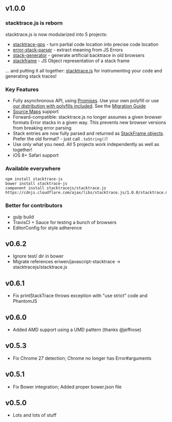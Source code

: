 ## v1.0.0

### stacktrace.js is reborn

stacktrace.js is now modularized into 5 projects:

* [stacktrace-gps](https://github.com/stacktracejs/stacktrace-gps) - turn partial code location into precise code location
* [error-stack-parser](https://github.com/stacktracejs/error-stack-parser) - extract meaning from JS Errors
* [stack-generator](https://github.com/stacktracejs/stack-generator) - generate artificial backtrace in old browsers
* [stackframe](https://github.com/stacktracejs/stackframe) - JS Object representation of a stack frame

... and putting it all together: [stacktrace.js](stacktracejs/stacktrace.js) for instrumenting your code and generating stack traces!

### Key Features

* Fully asynchronous API, using [Promises](https://developer.mozilla.org/en-US/docs/Web/JavaScript/Reference/Global_Objects/Promise). Use your own polyfill or use [our distribution with polyfills included](https://github.com/stacktracejs/stacktrace.js/blob/master/dist/stacktrace-with-polyfills.min.js). See the [Migration Guide](http://www.stacktracejs.com/docs/v0-migration-guide)
* [Source Maps](http://www.html5rocks.com/en/tutorials/developertools/sourcemaps/) support
* Forward-compatible: stacktrace.js no longer assumes a given browser formats Error stacks in a given way. This prevents new browser versions from breaking error parsing
* Stack entries are now fully parsed and returned as [StackFrame objects](https://github.com/stacktracejs/stackframe). Prefer the old format? - just call `.toString()`!
* Use only what you need. All 5 projects work independently as well as together!
* iOS 8+ Safari support

### Available everywhere

```
npm install stacktrace-js
bower install stacktrace-js
component install stacktracejs/stacktrace.js
https://cdnjs.cloudflare.com/ajax/libs/stacktrace.js/1.0.0/stacktrace.min.js
```

### Better for contributors

* gulp build
* TravisCI + Sauce for testing a bunch of browsers
* EditorConfig for style adherence

## v0.6.2

* Ignore test/ dir in bower
* Migrate references eriwen/javascript-stacktrace -> stacktracejs/stacktrace.js

## v0.6.1

* Fix printStackTrace throws exception with "use strict" code and PhantomJS

## v0.6.0

* Added AMD support using a UMD pattern (thanks @jeffrose)

## v0.5.3

* Fix Chrome 27 detection; Chrome no longer has Error#arguments

## v0.5.1

* Fix Bower integration; Added proper bower.json file

## v0.5.0

* Lots and lots of stuff

